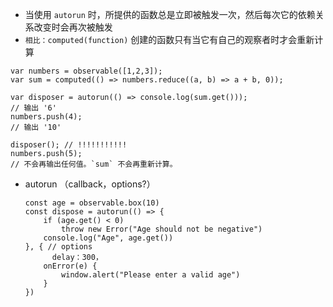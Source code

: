 - 当使用 `autorun` 时，所提供的函数总是立即被触发一次，然后每次它的依赖关系改变时会再次被触发
- `相比：computed(function)` 创建的函数只有当它有自己的观察者时才会重新计算

```JS
var numbers = observable([1,2,3]);
var sum = computed(() => numbers.reduce((a, b) => a + b, 0));

var disposer = autorun(() => console.log(sum.get()));
// 输出 '6'
numbers.push(4);
// 输出 '10'

disposer(); // !!!!!!!!!!!
numbers.push(5);
// 不会再输出任何值。`sum` 不会再重新计算。
```

- autorun （callback，options?）

  ```JS
  const age = observable.box(10)
  const dispose = autorun(() => {
      if (age.get() < 0)
          throw new Error("Age should not be negative")
      console.log("Age", age.get())
  }, { // options
    	delay：300，
      onError(e) {
          window.alert("Please enter a valid age")
      }
  })
  ```

  